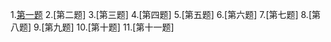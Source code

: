 1.[第一题](./1-jQuery-ui.html)
2.[第二题]
3.[第三题]
4.[第四题]
5.[第五题]
6.[第六题]
7.[第七题]
8.[第八题]
9.[第九题]
10.[第十题]
11.[第十一题]
